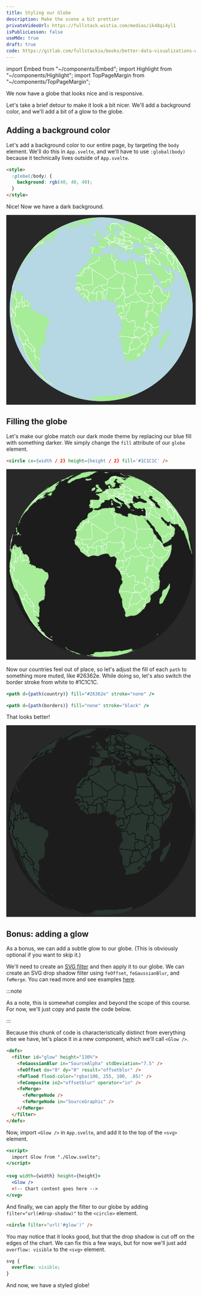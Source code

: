 ```yaml
---
title: Styling our Globe
description: Make the scene a bit prettier
privateVideoUrl: https://fullstack.wistia.com/medias/ik48qi4yl1
isPublicLesson: false
useMdx: true
draft: true
code: https://gitlab.com/fullstackio/books/better-data-visualizations-with-svelte/-/tree/master/course/code/03/03?ref_type=heads
---
```


import Embed from "~/components/Embed";
import Highlight from "~/components/Highlight";
import TopPageMargin from "~/components/TopPageMargin";

<TopPageMargin />

We now have a globe that looks nice and is responsive.

<Embed title="0n0h30" module="03" lesson="02" />

Let's take a brief detour to make it look a bit nicer. We'll add a background color, and we'll add a bit of a glow to the globe.

## Adding a background color

Let's add a background color to our entire page, by targeting the `body` element. We'll do this in `App.svelte`, and we'll have to use `:global(body)` because it technically lives outside of `App.svelte`.

```html
<style>
  :global(body) {
    background: rgb(40, 40, 40);
  }
</style>
```

Nice! Now we have a dark background.

![](./public/assets/globe-1.png)

## Filling the globe

Let's make our globe match our dark mode theme by replacing our blue fill with something darker. We simply change the `fill` attribute of our `globe` element.

```html
<circle cx={width / 2} height={height / 2} fill='#1C1C1C' />
```

![](./public/assets/globe-2.png)

Now our countries feel out of place, so let's adjust the fill of each `path` to something more muted, like <Highlight color="#26362e">#26362e</Highlight>. While doing so, let's also switch the border stroke from white to <Highlight color="#1C1C1C">#1C1C1C</Highlight>.

```jsx
<path d={path(country)} fill="#26362e" stroke="none" />
```

```jsx
<path d={path(borders)} fill="none" stroke="black" />
```

That looks better!

![](./public/assets/globe-3.png)

## Bonus: adding a glow

As a bonus, we can add a subtle glow to our globe. (This is obviously optional if you want to skip it.)

We'll need to create an [SVG filter](https://developer.mozilla.org/en-US/docs/Web/SVG/Element/filter) and then apply it to our globe. We can create an SVG drop shadow filter using `feOffset`, `feGaussianBlur`, and `feMerge`. You can read more and see examples [here](https://www.w3schools.com/graphics/svg_feoffset.asp).

:::note

As a note, this is somewhat complex and beyond the scope of this course. For now, we'll just copy and paste the code below.

:::

Because this chunk of code is characteristically distinct from everything else we have, let's place it in a new component, which we'll call `<Glow />`.

```html
<defs>
  <filter id="glow" height="130%">
    <feGaussianBlur in="SourceAlpha" stdDeviation="7.5" />
    <feOffset dx="0" dy="0" result="offsetblur" />
    <feFlood flood-color="rgba(100, 255, 100, .85)" />
    <feComposite in2="offsetblur" operator="in" />
    <feMerge>
      <feMergeNode />
      <feMergeNode in="SourceGraphic" />
    </feMerge>
  </filter>
</defs>
```

Now, import `<Glow />` in `App.svelte`, and add it to the top of the `<svg>` element.

```jsx
<script>
  import Glow from "./Glow.svelte";
</script>

<svg width={width} height={height}>
  <Glow />
  <!-- Chart content goes here -->
</svg>
```

And finally, we can apply the filter to our globe by adding `filter="url(#drop-shadow)"` to the `<circle>` element.

```html
<circle filter="url('#glow')" />
```

You may notice that it looks good, but that the drop shadow is cut off on the edges of the chart. We can fix this a few ways, but for now we'll just add `overflow: visible` to the `<svg>` element.

```css
svg {
  overflow: visible;
}
```

And now, we have a styled globe!

<Embed title="iiq1ti" module="03" lesson="03" />

<!-- TODO: Add help resources -->
